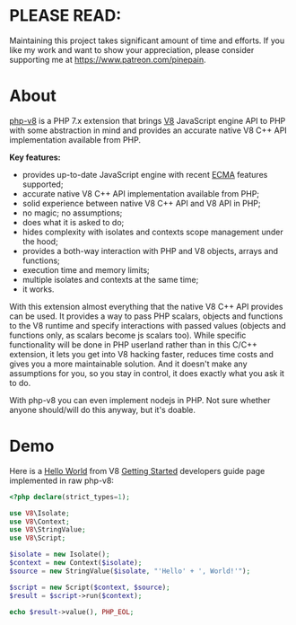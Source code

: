 # PLEASE READ:

Maintaining this project takes significant amount of time and efforts.
If you like my work and want to show your appreciation, please consider supporting me at https://www.patreon.com/pinepain.


# About

[php-v8](https://github.com/pinepain/php-v8) is a PHP 7.x extension
that brings [V8](https://developers.google.com/v8/intro) JavaScript engine API to PHP with some abstraction in mind and
provides an accurate native V8 C++ API implementation available from PHP.

**Key features:**
 - provides up-to-date JavaScript engine with recent [ECMA](http://kangax.github.io/compat-table) features supported;
 - accurate native V8 C++ API implementation available from PHP;
 - solid experience between native V8 C++ API and V8 API in PHP;
 - no magic; no assumptions;
 - does what it is asked to do;
 - hides complexity with isolates and contexts scope management under the hood;
 - provides a both-way interaction with PHP and V8 objects, arrays and functions;
 - execution time and memory limits;
 - multiple isolates and contexts at the same time;
 - it works.

With this extension almost everything that the native V8 C++ API provides can be used. It provides a way to pass PHP scalars,
objects and functions to the V8 runtime and specify interactions with passed values (objects and functions only, as scalars
become js scalars too). While specific functionality will be done in PHP userland rather than in this C/C++ extension,
it lets you get into V8 hacking faster, reduces time costs and gives you a more maintainable solution. And it doesn't
make any assumptions for you, so you stay in control, it does exactly what you ask it to do.

With php-v8 you can even implement nodejs in PHP. Not sure whether anyone should/will do this anyway, but it's doable.

# Demo

Here is a [Hello World][v8-hello-world] from V8 [Getting Started][v8-intro] developers guide page implemented in raw php-v8:

```php
<?php declare(strict_types=1);

use V8\Isolate;
use V8\Context;
use V8\StringValue;
use V8\Script;

$isolate = new Isolate();
$context = new Context($isolate);
$source = new StringValue($isolate, "'Hello' + ', World!'");

$script = new Script($context, $source);
$result = $script->run($context);

echo $result->value(), PHP_EOL;
```

[v8-hello-world]: https://chromium.googlesource.com/v8/v8/+/master/samples/hello-world.cc
[v8-intro]: https://developers.google.com/v8/intro
[php-v8-stubs]: https://github.com/pinepain/php-v8-stubs
